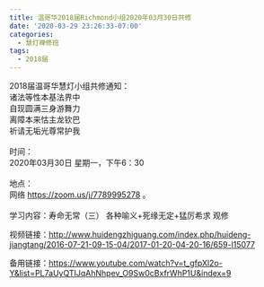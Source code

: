 ```yaml
---
title: 温哥华2018届Richmond小组2020年03月30日共修
date: '2020-03-29 23:26:33-07:00'
categories:
  - 慧灯禅修班
tags:
  - 2018届
---
```

2018届温哥华慧灯小组共修通知：\
诸法等性本基法界中\
自现圆满三身游舞力\
离障本来怙主龙钦巴\
祈请无垢光尊常护我\
\
时间：\
2020年03月30日 星期一，下午6：30\
\
地点：\
网络 <https://zoom.us/j/7789995278> 。\
\
学习内容：寿命无常（三） 各种喻义+死缘无定+猛厉希求 观修

视频链接：<http://www.huidengzhiguang.com/index.php/huideng-jiangtang/2016-07-21-09-15-04/2017-01-20-04-20-16/659-l15077>

备用链接：<https://www.youtube.com/watch?v=t_gfpXl2o-Y&list=PL7aUyQTIJqAhNhpev_O9Sw0cBxfrWhP1U&index=9>